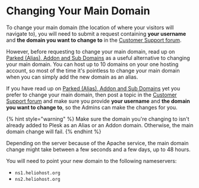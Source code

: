 # Changing Your Main Domain

To change your main domain \(the location of where your visitors will navigate to\), you will need to submit a request containing **your username** and **the domain you want to change to** in the [Customer Support forum](https://helionet.org/index/forum/45-customer-service/?do=add).

However, before requesting to change your main domain, read up on [Parked (Alias), Addon and Sub Domains](parked-addon-and-sub-domains.md) as a useful alternative to changing your main domain. You can host up to 10 domains on your one hosting account, so most of the time it's pointless to change your main domain when you can simply add the new domain as an alias.

If you have read up on [Parked (Alias), Addon and Sub Domains](parked-addon-and-sub-domains.md) yet you prefer to change your main domain, then post a topic in the [Customer Support forum](https://helionet.org/index/forum/45-customer-service/?do=add) and make sure you provide **your username** and **the domain you want to change to**, so the Admins can make the changes for you. 

{% hint style="warning" %}
Make sure the domain you're changing to isn't already added to Plesk as an Alias or an Addon domain. Otherwise, the main domain change will fail.
{% endhint %}

Depending on the server because of the Apache service, the main domain change might take between a few seconds and a few days, up to 48 hours.

You will need to point your new domain to the following nameservers:

* `ns1.heliohost.org`
* `ns2.heliohost.org`

